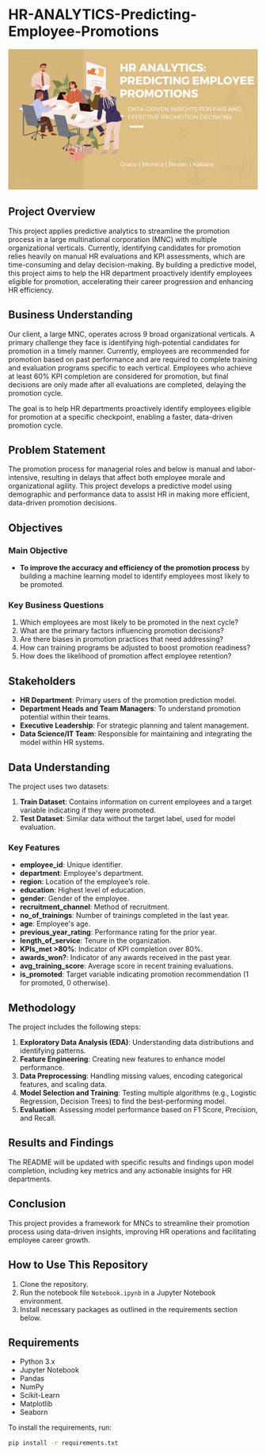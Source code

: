 # HR-ANALYTICS-Predicting-Employee-Promotions

![Employee Prediction](./Images/Employee_Prediction.png "Employees sitting around a table")

## Project Overview
This project applies predictive analytics to streamline the promotion process in a large multinational corporation (MNC) with multiple organizational verticals. Currently, identifying candidates for promotion relies heavily on manual HR evaluations and KPI assessments, which are time-consuming and delay decision-making. By building a predictive model, this project aims to help the HR department proactively identify employees eligible for promotion, accelerating their career progression and enhancing HR efficiency.

## Business Understanding
Our client, a large MNC, operates across 9 broad organizational verticals. A primary challenge they face is identifying high-potential candidates for promotion in a timely manner. Currently, employees are recommended for promotion based on past performance and are required to complete training and evaluation programs specific to each vertical. Employees who achieve at least 60% KPI completion are considered for promotion, but final decisions are only made after all evaluations are completed, delaying the promotion cycle.

The goal is to help HR departments proactively identify employees eligible for promotion at a specific checkpoint, enabling a faster, data-driven promotion cycle.

## Problem Statement
The promotion process for managerial roles and below is manual and labor-intensive, resulting in delays that affect both employee morale and organizational agility. This project develops a predictive model using demographic and performance data to assist HR in making more efficient, data-driven promotion decisions.

## Objectives

### Main Objective
- **To improve the accuracy and efficiency of the promotion process** by building a machine learning model to identify employees most likely to be promoted.

### Key Business Questions
1. Which employees are most likely to be promoted in the next cycle?
2. What are the primary factors influencing promotion decisions?
3. Are there biases in promotion practices that need addressing?
4. How can training programs be adjusted to boost promotion readiness?
5. How does the likelihood of promotion affect employee retention?

## Stakeholders
- **HR Department**: Primary users of the promotion prediction model.
- **Department Heads and Team Managers**: To understand promotion potential within their teams.
- **Executive Leadership**: For strategic planning and talent management.
- **Data Science/IT Team**: Responsible for maintaining and integrating the model within HR systems.

## Data Understanding
The project uses two datasets:

1. **Train Dataset**: Contains information on current employees and a target variable indicating if they were promoted.
2. **Test Dataset**: Similar data without the target label, used for model evaluation.

### Key Features
- **employee_id**: Unique identifier.
- **department**: Employee's department.
- **region**: Location of the employee’s role.
- **education**: Highest level of education.
- **gender**: Gender of the employee.
- **recruitment_channel**: Method of recruitment.
- **no_of_trainings**: Number of trainings completed in the last year.
- **age**: Employee's age.
- **previous_year_rating**: Performance rating for the prior year.
- **length_of_service**: Tenure in the organization.
- **KPIs_met >80%**: Indicator of KPI completion over 80%.
- **awards_won?**: Indicator of any awards received in the past year.
- **avg_training_score**: Average score in recent training evaluations.
- **is_promoted**: Target variable indicating promotion recommendation (1 for promoted, 0 otherwise).

## Methodology
The project includes the following steps:
1. **Exploratory Data Analysis (EDA)**: Understanding data distributions and identifying patterns.
2. **Feature Engineering**: Creating new features to enhance model performance.
3. **Data Preprocessing**: Handling missing values, encoding categorical features, and scaling data.
4. **Model Selection and Training**: Testing multiple algorithms (e.g., Logistic Regression, Decision Trees) to find the best-performing model.
5. **Evaluation**: Assessing model performance based on F1 Score, Precision, and Recall.

## Results and Findings
The README will be updated with specific results and findings upon model completion, including key metrics and any actionable insights for HR departments.

## Conclusion
This project provides a framework for MNCs to streamline their promotion process using data-driven insights, improving HR operations and facilitating employee career growth.

## How to Use This Repository
1. Clone the repository.
2. Run the notebook file `Notebook.ipynb` in a Jupyter Notebook environment.
3. Install necessary packages as outlined in the requirements section below.

## Requirements
- Python 3.x
- Jupyter Notebook
- Pandas
- NumPy
- Scikit-Learn
- Matplotlib
- Seaborn

To install the requirements, run:
```bash
pip install -r requirements.txt